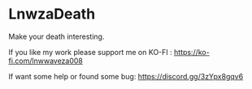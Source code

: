 # LnwzaDeath
Make your death interesting.

If you like my work please support me on KO-FI :
https://ko-fi.com/lnwwaveza008

If want some help or found some bug:
https://discord.gg/3zYpx8gqv6
